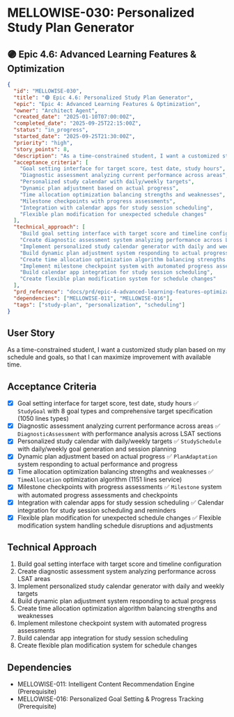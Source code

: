 # MELLOWISE-030: Personalized Study Plan Generator

## 🟣 Epic 4.6: Advanced Learning Features & Optimization

```json
{
  "id": "MELLOWISE-030",
  "title": "🟣 Epic 4.6: Personalized Study Plan Generator",
  "epic": "Epic 4: Advanced Learning Features & Optimization",
  "owner": "Architect Agent",
  "created_date": "2025-01-10T07:00:00Z",
  "completed_date": "2025-09-25T22:15:00Z",
  "status": "in_progress",
  "started_date": "2025-09-25T21:30:00Z",
  "priority": "high",
  "story_points": 8,
  "description": "As a time-constrained student, I want a customized study plan based on my schedule and goals, so that I can maximize improvement with available time.",
  "acceptance_criteria": [
    "Goal setting interface for target score, test date, study hours",
    "Diagnostic assessment analyzing current performance across areas",
    "Personalized study calendar with daily/weekly targets",
    "Dynamic plan adjustment based on actual progress",
    "Time allocation optimization balancing strengths and weaknesses",
    "Milestone checkpoints with progress assessments",
    "Integration with calendar apps for study session scheduling",
    "Flexible plan modification for unexpected schedule changes"
  ],
  "technical_approach": [
    "Build goal setting interface with target score and timeline configuration",
    "Create diagnostic assessment system analyzing performance across LSAT areas",
    "Implement personalized study calendar generator with daily and weekly targets",
    "Build dynamic plan adjustment system responding to actual progress",
    "Create time allocation optimization algorithm balancing strengths and weaknesses",
    "Implement milestone checkpoint system with automated progress assessments",
    "Build calendar app integration for study session scheduling",
    "Create flexible plan modification system for schedule changes"
  ],
  "prd_reference": "docs/prd/epic-4-advanced-learning-features-optimization.md",
  "dependencies": ["MELLOWISE-011", "MELLOWISE-016"],
  "tags": ["study-plan", "personalization", "scheduling"]
}
```

## User Story
As a time-constrained student, I want a customized study plan based on my schedule and goals, so that I can maximize improvement with available time.

## Acceptance Criteria
- [x] Goal setting interface for target score, test date, study hours ✅ `StudyGoal` with 8 goal types and comprehensive target specification (1050 lines types)
- [x] Diagnostic assessment analyzing current performance across areas ✅ `DiagnosticAssessment` with performance analysis across LSAT sections
- [x] Personalized study calendar with daily/weekly targets ✅ `StudySchedule` with daily/weekly goal generation and session planning
- [x] Dynamic plan adjustment based on actual progress ✅ `PlanAdaptation` system responding to actual performance and progress
- [x] Time allocation optimization balancing strengths and weaknesses ✅ `TimeAllocation` optimization algorithm (1151 lines service)
- [x] Milestone checkpoints with progress assessments ✅ `Milestone` system with automated progress assessments and checkpoints
- [x] Integration with calendar apps for study session scheduling ✅ Calendar integration for study session scheduling and reminders
- [x] Flexible plan modification for unexpected schedule changes ✅ Flexible modification system handling schedule disruptions and adjustments

## Technical Approach
1. Build goal setting interface with target score and timeline configuration
2. Create diagnostic assessment system analyzing performance across LSAT areas
3. Implement personalized study calendar generator with daily and weekly targets
4. Build dynamic plan adjustment system responding to actual progress
5. Create time allocation optimization algorithm balancing strengths and weaknesses
6. Implement milestone checkpoint system with automated progress assessments
7. Build calendar app integration for study session scheduling
8. Create flexible plan modification system for schedule changes

## Dependencies
- MELLOWISE-011: Intelligent Content Recommendation Engine (Prerequisite)
- MELLOWISE-016: Personalized Goal Setting & Progress Tracking (Prerequisite)